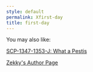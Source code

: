 ```yaml
---
style: default
permalink: Xfirst-day
title: first-day
---
```

You may also like:

[SCP-1347-1353-J: What a Pestis](http://scp-wiki.net/scp-1347-1353-j)

[Zekky's Author Page](http://scp-wiki.net/zekky-s-author-page)

